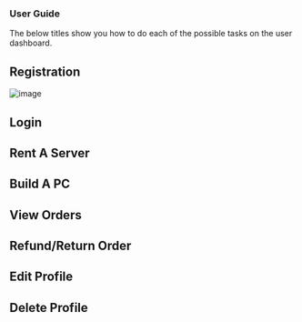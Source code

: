 ### User Guide

The below titles show you how to do each of the possible tasks on the user dashboard.

## Registration

![image](/img/Screen%20Shot%202021-04-25%20at%2000.50.10.png)

## Login

## Rent A Server

## Build A PC

## View Orders

## Refund/Return Order

## Edit Profile

## Delete Profile

